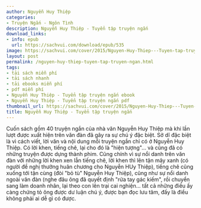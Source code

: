 ```yaml
---
author: Nguyễn Huy Thiệp
categories:
- Truyện Ngắn - Ngôn Tình
description: Nguyễn Huy Thiệp - Tuyển tập truyện ngắn
download_links:
- info: epub
  url: https://sachvui.com/download/epub/535
image: https://sachvui.com/cover/2015/Nguyen-Huy-Thiep---Tuyen-tap-truyen-ngan.jpg
layout: post
permalink: /nguyen-huy-thiep-tuyen-tap-truyen-ngan.html
tags:
- tải sách miễn phí
- tải sách nhanh
- tải ebooks miễn phí
- pdf miễn phí
- Nguyễn Huy Thiệp - Tuyển tập truyện ngắn ebook
- Nguyễn Huy Thiệp - Tuyển tập truyện ngắn pdf
thumbnail_url: https://sachvui.com/cover/2015/Nguyen-Huy-Thiep---Tuyen-tap-truyen-ngan.jpg
title: Nguyễn Huy Thiệp - Tuyển tập truyện ngắn
---
```


 <div class="item-desc text-justify"> Cuốn sách gồm 40 truyện ngắn của nhà văn Nguyễn Huy Thiệp mà khi lần lượt được xuất hiện trên văn đàn đã gây ra sự chú ý đặc biệt. Sở dĩ đặc biệt là vì cách viết, lời văn và nội dung mỗi truyện ngắn chỉ có ở Nguyễn Huy Thiệp. Có lời khen, tiếng chê, lại cho đó là "hiện tượng"... và cũng đã có những truyện được dựng thành phim. Cũng chính vì sự nổi danh trên văn đàn với những lời khen xen lẫn tiếng chê, lời khen thì lên tận mây xanh (có người đề nghị thưởng huân chương cho Nguyễn HUy Thiệp), tiếng chê cũng xuống tới tận cùng (đòi "bỏ tù" Nguyễn Huy Thiệp), cũng như sự nổi danh ngoài văn đàn (nghe đâu ông đã quyết định "rửa tay gác kiếm", rồi chuyển sang làm doanh nhân, lại theo con lên trại cai nghiện... tất cả những điều ấy càng chứng tỏ ông được dư luận chú ý, được bạn đọc lưu tâm, đấy là điều không phải ai dễ gì có được. </div>